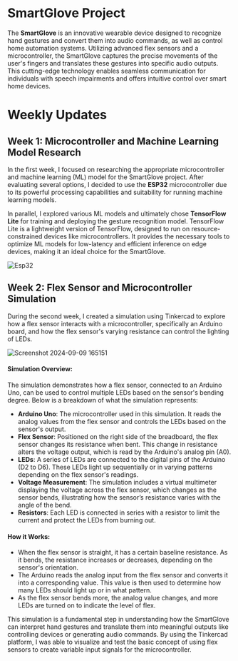 # SmartGlove Project

The **SmartGlove** is an innovative wearable device designed to recognize hand gestures and convert them into audio commands, as well as control home automation systems. Utilizing advanced flex sensors and a microcontroller, the SmartGlove captures the precise movements of the user's fingers and translates these gestures into specific audio outputs. This cutting-edge technology enables seamless communication for individuals with speech impairments and offers intuitive control over smart home devices.

# Weekly Updates

## Week 1: Microcontroller and Machine Learning Model Research

In the first week, I focused on researching the appropriate microcontroller and machine learning (ML) model for the SmartGlove project. After evaluating several options, I decided to use the **ESP32** microcontroller due to its powerful processing capabilities and suitability for running machine learning models.

In parallel, I explored various ML models and ultimately chose **TensorFlow Lite** for training and deploying the gesture recognition model. TensorFlow Lite is a lightweight version of TensorFlow, designed to run on resource-constrained devices like microcontrollers. It provides the necessary tools to optimize ML models for low-latency and efficient inference on edge devices, making it an ideal choice for the SmartGlove.

![Esp32](https://github.com/user-attachments/assets/5f861c8b-3c01-4997-b798-b858e388d406)

## Week 2: Flex Sensor and Microcontroller Simulation

During the second week, I created a simulation using Tinkercad to explore how a flex sensor interacts with a microcontroller, specifically an Arduino board, and how the flex sensor's varying resistance can control the lighting of LEDs.

![Screenshot 2024-09-09 165151](https://github.com/user-attachments/assets/9f956720-9e3a-4f3e-9526-d6c91a29007a)

#### Simulation Overview:
The simulation demonstrates how a flex sensor, connected to an Arduino Uno, can be used to control multiple LEDs based on the sensor's bending degree. Below is a breakdown of what the simulation represents:

- **Arduino Uno**: The microcontroller used in this simulation. It reads the analog values from the flex sensor and controls the LEDs based on the sensor's output.
- **Flex Sensor**: Positioned on the right side of the breadboard, the flex sensor changes its resistance when bent. This change in resistance alters the voltage output, which is read by the Arduino's analog pin (A0).
- **LEDs**: A series of LEDs are connected to the digital pins of the Arduino (D2 to D6). These LEDs light up sequentially or in varying patterns depending on the flex sensor's readings.
- **Voltage Measurement**: The simulation includes a virtual multimeter displaying the voltage across the flex sensor, which changes as the sensor bends, illustrating how the sensor’s resistance varies with the angle of the bend.
- **Resistors**: Each LED is connected in series with a resistor to limit the current and protect the LEDs from burning out.

#### How it Works:
- When the flex sensor is straight, it has a certain baseline resistance. As it bends, the resistance increases or decreases, depending on the sensor's orientation.
- The Arduino reads the analog input from the flex sensor and converts it into a corresponding value. This value is then used to determine how many LEDs should light up or in what pattern.
- As the flex sensor bends more, the analog value changes, and more LEDs are turned on to indicate the level of flex.

This simulation is a fundamental step in understanding how the SmartGlove can interpret hand gestures and translate them into meaningful outputs like controlling devices or generating audio commands. By using the Tinkercad platform, I was able to visualize and test the basic concept of using flex sensors to create variable input signals for the microcontroller.
